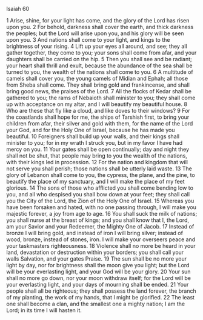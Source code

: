 Isaiah 60

1	Arise, shine, for your light has come, and the glory of the Lord has risen upon you.
2	For behold, darkness shall cover the earth, and thick darkness the peoples; but the Lord will arise upon you, and his glory will be seen upon you.
3	And nations shall come to your light, and kings to the brightness of your rising.
4	Lift up your eyes all around, and see; they all gather together, they come to you; your sons shall come from afar, and your daughters shall be carried on the hip.
5	Then you shall see and be radiant; your heart shall thrill and exult, because the abundance of the sea shall be turned to you, the wealth of the nations shall come to you.
6	A multitude of camels shall cover you, the young camels of Midian and Ephah; all those from Sheba shall come. They shall bring gold and frankincense, and shall bring good news, the praises of the Lord.
7	All the flocks of Kedar shall be gathered to you; the rams of Nebaioth shall minister to you; they shall come up with acceptance on my altar, and I will beautify my beautiful house.
8	Who are these that fly like a cloud, and like doves to their windows?
9	For the coastlands shall hope for me, the ships of Tarshish first, to bring your children from afar, their silver and gold with them, for the name of the Lord your God, and for the Holy One of Israel, because he has made you beautiful.
10	Foreigners shall build up your walls, and their kings shall minister to you; for in my wrath I struck you, but in my favor I have had mercy on you.
11	Your gates shall be open continually; day and night they shall not be shut, that people may bring to you the wealth of the nations, with their kings led in procession.
12	For the nation and kingdom that will not serve you shall perish; those nations shall be utterly laid waste.
13	The glory of Lebanon shall come to you, the cypress, the plane, and the pine, to beautify the place of my sanctuary, and I will make the place of my feet glorious.
14	The sons of those who afflicted you shall come bending low to you, and all who despised you shall bow down at your feet; they shall call you the City of the Lord, the Zion of the Holy One of Israel.
15	Whereas you have been forsaken and hated, with no one passing through, I will make you majestic forever, a joy from age to age.
16	You shall suck the milk of nations; you shall nurse at the breast of kings; and you shall know that I, the Lord, am your Savior and your Redeemer, the Mighty One of Jacob.
17	Instead of bronze I will bring gold, and instead of iron I will bring silver; instead of wood, bronze, instead of stones, iron. I will make your overseers peace and your taskmasters righteousness.
18	Violence shall no more be heard in your land, devastation or destruction within your borders; you shall call your walls Salvation, and your gates Praise.
19	The sun shall be no more your light by day, nor for brightness shall the moon give you light; but the Lord will be your everlasting light, and your God will be your glory.
20	Your sun shall no more go down, nor your moon withdraw itself; for the Lord will be your everlasting light, and your days of mourning shall be ended.
21	Your people shall all be righteous; they shall possess the land forever, the branch of my planting, the work of my hands, that I might be glorified.
22	The least one shall become a clan, and the smallest one a mighty nation; I am the Lord; in its time I will hasten it.

